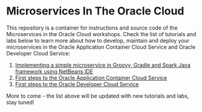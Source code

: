 # Microservices In The Oracle Cloud
This repository is a container for instructions and source code of the Microservices in the Oracle Cloud workshops. Check the list of tutorials and labs below to learn more about how to develop, maintain and deploy your microservices in the Oracle Application Container Cloud Service and Oracle Developer Cloud Service:

1. [Implementing a simple microservice in Groovy, Gradle and Spark Java framework using NetBeans IDE](https://github.com/klrservices/MicroservicesInTheCloud/blob/master/Groovy%20microservice%20implementation.md)
2. [First steps to the Oracle Application Container Cloud Service](https://github.com/klrservices/MicroservicesInTheCloud/blob/master/Oracle%20ACCS%20-%20first%20steps.md)
3. [First steps to the Oracle Developer Cloud Service](https://github.com/klrservices/MicroservicesInTheCloud/blob/master/Oracle%20DevCS%20-%20first%20steps.md)

More to come - the list above will be updated with new tutorials and labs, stay tuned!
